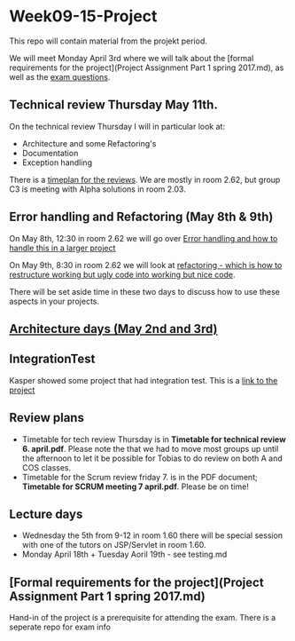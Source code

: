 # Week09-15-Project
This repo will contain material from the projekt period.


We will meet Monday April 3rd where we will talk about the [formal requirements for the project](Project Assignment Part 1 spring 2017.md), as well as the [exam questions](https://github.com/cphdat2sem2017-Cos/Week16-17-Exam/blob/master/COS%20-%20First%20Year%20Exam%20June%202017%20-%20Exam%20questions.pdf).

## Technical review Thursday May 11th.
On the technical review Thursday I will in particular look at:

- Architecture and some Refactoring's
- Documentation
- Exception handling 

There is a [timeplan for the reviews](https://github.com/cphdat2sem2017-Cos/Week09-15-Project/blob/master/Timetable%20for%20technical%20review%2011.%20May.pdf). We are mostly in room 2.62, but group C3 is meeting with Alpha solutions in room 2.03.

## Error handling and Refactoring (May 8th & 9th)
On May 8th, 12:30 in room 2.62 we will go over [Error handling and how to handle this in a larger project](ErrorAndRefactoring/Errorhandling.md)

On May 9th, 8:30 in room 2.62 we will look at [refactoring - which is how to restructure working but ugly code into working but nice code](ErrorAndRefactoring/Refactoring.md).

There will be set aside time in these two days to discuss how to use these aspects in your projects.

## [Architecture days (May 2nd and 3rd)](arch-readme.md/arch-readme.md)

## IntegrationTest 
Kasper showed some project that had integration test. This is a [link to the project](https://github.com/kaspercphbusiness/2semWebbuildingsWithTest)

## Review plans
- Timetable for tech review Thursday is in **Timetable for technical review 6. april.pdf**. Please note the that we had to move most groups up until the afternoon to let it be possible for Tobias to do review on both A and COS classes. 
- Timetable for the Scrum review friday 7. is in the PDF document; **Timetable for SCRUM meeting 7 april.pdf**. Please be on time!


## Lecture days
- Wednesday the 5th from 9-12 in room 1.60 there will be special session with one of the tutors on JSP/Servlet in room 1.60.
- Monday April 18th + Tuesday Aoril 19th - see testing.md

## [Formal requirements for the project](Project Assignment Part 1 spring 2017.md)
Hand-in of the project is a prerequisite for attending the exam. There is a seperate repo for exam info
